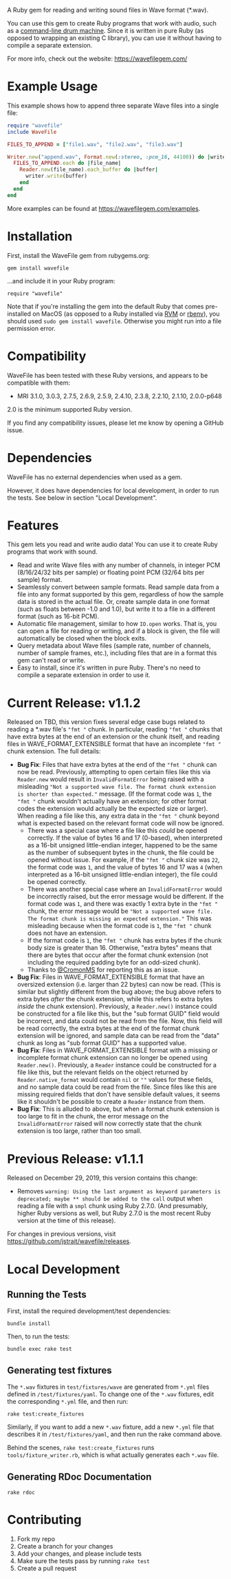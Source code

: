 A Ruby gem for reading and writing sound files in Wave format (*.wav).

You can use this gem to create Ruby programs that work with audio, such as a [command-line drum machine](https://beatsdrummachine.com). Since it is written in pure Ruby (as opposed to wrapping an existing C library), you can use it without having to compile a separate extension.

For more info, check out the website: <https://wavefilegem.com/>

# Example Usage

This example shows how to append three separate Wave files into a single file:

```ruby
require "wavefile"
include WaveFile

FILES_TO_APPEND = ["file1.wav", "file2.wav", "file3.wav"]

Writer.new("append.wav", Format.new(:stereo, :pcm_16, 44100)) do |writer|
  FILES_TO_APPEND.each do |file_name|
    Reader.new(file_name).each_buffer do |buffer|
      writer.write(buffer)
    end
  end
end
```

More examples can be found at <https://wavefilegem.com/examples>.


# Installation

First, install the WaveFile gem from rubygems.org:

    gem install wavefile

...and include it in your Ruby program:

    require "wavefile"

Note that if you're installing the gem into the default Ruby that comes pre-installed on MacOS (as opposed to a Ruby installed via [RVM](https://rvm.io/) or [rbenv](https://github.com/sstephenson/rbenv/)), you should used `sudo gem install wavefile`. Otherwise you might run into a file permission error.


# Compatibility

WaveFile has been tested with these Ruby versions, and appears to be compatible with them:

* MRI 3.1.0, 3.0.3, 2.7.5, 2.6.9, 2.5.9, 2.4.10, 2.3.8, 2.2.10, 2.1.10, 2.0.0-p648

2.0 is the minimum supported Ruby version.

If you find any compatibility issues, please let me know by opening a GitHub issue.


# Dependencies

WaveFile has no external dependencies when used as a gem.

However, it does have dependencies for local development, in order to run the tests. See below in section "Local Development".


# Features

This gem lets you read and write audio data! You can use it to create Ruby programs that work with sound.

* Read and write Wave files with any number of channels, in integer PCM (8/16/24/32 bits per sample) or floating point PCM (32/64 bits per sample) format.
* Seamlessly convert between sample formats. Read sample data from a file into any format supported by this gem, regardless of how the sample data is stored in the actual file. Or, create sample data in one format (such as floats between -1.0 and 1.0), but write it to a file in a different format (such as 16-bit PCM).
* Automatic file management, similar to how `IO.open` works. That is, you can open a file for reading or writing, and if a block is given, the file will automatically be closed when the block exits.
* Query metadata about Wave files (sample rate, number of channels, number of sample frames, etc.), including files that are in a format this gem can't read or write.
* Easy to install, since it's written in pure Ruby. There's no need to compile a separate extension in order to use it.


# Current Release: v1.1.2

Released on TBD, this version fixes several edge case bugs related to reading a *.wav file's `"fmt "` chunk. In particular, reading `"fmt "` chunks that have extra bytes at the end of an extension or the chunk itself, and reading files in WAVE_FORMAT_EXTENSIBLE format that have an incomplete `"fmt "` chunk extension. The full details:

* **Bug Fix**: Files that have extra bytes at the end of the `"fmt "` chunk can now be read. Previously, attempting to open certain files like this via `Reader.new` would result in `InvalidFormatError` being raised with a misleading `"Not a supported wave file. The format chunk extension is shorter than expected."` message. (If the format code was `1`, the `"fmt "` chunk wouldn't actually have an extension; for other format codes the extension would actually be the expected size or larger). When reading a file like this, any extra data in the `"fmt "` chunk beyond what is expected based on the relevant format code will now be ignored.
  * There was a special case where a file like this _could_ be opened correctly. If the value of bytes 16 and 17 (0-based), when interpreted as a 16-bit unsigned little-endian integer, happened to be the same as the number of subsequent bytes in the chunk, the file could be opened without issue. For example, if the `"fmt "` chunk size was `22`, the format code was `1`, and the value of bytes 16 and 17 was `4` (when interpreted as a 16-bit unsigned little-endian integer), the file could be opened correctly.
  * There was another special case where an `InvalidFormatError` would be incorrectly raised, but the error message would be different. If the format code was `1`, and there was exactly 1 extra byte in the `"fmt "` chunk, the error message would be `"Not a supported wave file. The format chunk is missing an expected extension."` This was misleading because when the format code is `1`, the `"fmt "` chunk does not have an extension.
  * If the format code is `1`, the `"fmt "` chunk has extra bytes if the chunk body size is greater than 16. Otherwise, "extra bytes" means that there are bytes that occur after the format chunk extension (not including the required padding byte for an odd-sized chunk).
  * Thanks to [@CromonMS](https://github.com/CromonMS) for reporting this as an issue.
* **Bug Fix**: Files in WAVE_FORMAT_EXTENSIBLE format that have an oversized extension (i.e. larger than 22 bytes) can now be read. (This is similar but slightly different from the bug above; the bug above refers to extra bytes _after_ the chunk extension, while this refers to extra bytes _inside_ the chunk extension). Previously, a `Reader.new()` instance could be constructed for a file like this, but the "sub format GUID" field would be incorrect, and data could not be read from the file. Now, this field will be read correctly, the extra bytes at the end of the format chunk extension will be ignored, and sample data can be read from the "data" chunk as long as "sub format GUID" has a supported value.
* **Bug Fix**: Files in WAVE_FORMAT_EXTENSIBLE format with a missing or incomplete format chunk extension can no longer be opened using `Reader.new()`. Previously, a `Reader` instance could be constructed for a file like this, but the relevant fields on the object returned by `Reader.native_format` would contain `nil` or `""` values for these fields, and no sample data could be read from the file. Since files like this are missing required fields that don't have sensible default values, it seems like it shouldn't be possible to create a `Reader` instance from them.
* **Bug Fix**: This is alluded to above, but when a format chunk extension is too large to fit in the chunk, the error message on the `InvalidFormatError` raised will now correctly state that the chunk extension is too large, rather than too small.

# Previous Release: v1.1.1

Released on December 29, 2019, this version contains this change:

* Removes `warning: Using the last argument as keyword parameters is deprecated; maybe ** should be added to the call` output when reading a file with a `smpl` chunk using Ruby 2.7.0. (And presumably, higher Ruby versions as well, but Ruby 2.7.0 is the most recent Ruby version at the time of this release).

For changes in previous versions, visit <https://github.com/jstrait/wavefile/releases>.


# Local Development

## Running the Tests

First, install the required development/test dependencies:

    bundle install

Then, to run the tests:

    bundle exec rake test

## Generating test fixtures

The `*.wav` fixtures in `test/fixtures/wave` are generated from `*.yml` files defined in `/test/fixtures/yaml`. To change one of the `*.wav` fixtures, edit the corresponding `*.yml` file, and then run:

    rake test:create_fixtures

Similarly, if you want to add a new `*.wav` fixture, add a new `*.yml` file that describes it in `/test/fixtures/yaml`, and then run the rake command above.

Behind the scenes, `rake test:create_fixtures` runs `tools/fixture_writer.rb`, which is what actually generates each `*.wav` file.


## Generating RDoc Documentation

    rake rdoc


# Contributing

1. Fork my repo
2. Create a branch for your changes
3. Add your changes, and please include tests
4. Make sure the tests pass by running `rake test`
5. Create a pull request
